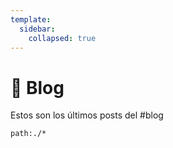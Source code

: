 ```yaml
---
template:
  sidebar:
    collapsed: true
---
```


# :notebook: Blog

Estos son los últimos posts del #blog

```query
path:./*
```